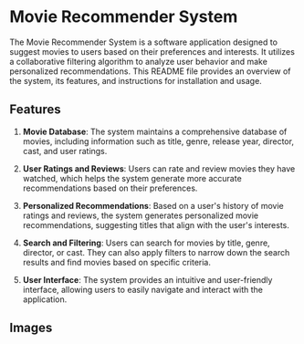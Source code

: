 # Movie Recommender System

The Movie Recommender System is a software application designed to suggest movies to users based on their preferences and interests. It utilizes a collaborative filtering algorithm to analyze user behavior and make personalized recommendations. This README file provides an overview of the system, its features, and instructions for installation and usage.

## Features

1. **Movie Database**: The system maintains a comprehensive database of movies, including information such as title, genre, release year, director, cast, and user ratings.

2. **User Ratings and Reviews**: Users can rate and review movies they have watched, which helps the system generate more accurate recommendations based on their preferences.

3. **Personalized Recommendations**: Based on a user's history of movie ratings and reviews, the system generates personalized movie recommendations, suggesting titles that align with the user's interests.

4. **Search and Filtering**: Users can search for movies by title, genre, director, or cast. They can also apply filters to narrow down the search results and find movies based on specific criteria.

5. **User Interface**: The system provides an intuitive and user-friendly interface, allowing users to easily navigate and interact with the application.

## Images



